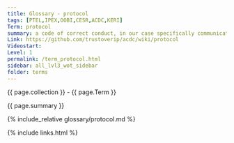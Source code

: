 ```yaml
---
title: Glossary - protocol
tags: [PTEL,IPEX,OOBI,CESR,ACDC,KERI]
Term: protocol
summary: a code of correct conduct, in our case specifically communication protocols, cryptographic protocols, and decentralized network protocols
Link: https://github.com/trustoverip/acdc/wiki/protocol
Videostart: 
Level: 1
permalink: /term_protocol.html
sidebar: all_lvl3_wot_sidebar
folder: terms
---
```


{{ page.collection }} - {{ page.Term }}

   {{ page.summary }}

{% include_relative glossary/protocol.md %}

 {% include links.html %} 
